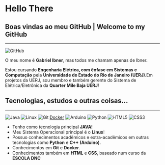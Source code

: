 # Hello There
## Boas vindas ao meu GitHub | Welcome to my GitHub
---
![GitHub](https://img.shields.io/badge/github-%23121011.svg?style=for-the-badge&logo=github&logoColor=white)

O meu nome é __Gabriel Ibner__, mas todos me chamam apenas de Ibner.

Estou cursando __Engenharia Elétrica, com ênfase em Sistemas e Computação__ pela __Universidade do Estado do Rio de Janeiro (UERJ)__.Em projetos da UERJ, sou membro e também gerente do Sistema de Elétrica/Eletrônica da __Quarter Mile Baja UERJ__!


## Tecnologias, estudos e outras coisas...
---
![Java](https://img.shields.io/badge/java-%23ED8B00.svg?style=for-the-badge&logo=java&logoColor=white) ![Linux](https://img.shields.io/badge/Linux-FCC624?style=for-the-badge&logo=linux&logoColor=black) ![Git](https://img.shields.io/badge/git-%23F05033.svg?style=for-the-badge&logo=git&logoColor=white) [Docker](https://img.shields.io/badge/docker-%230db7ed.svg?style=for-the-badge&logo=docker&logoColor=white) ![Arduino](https://img.shields.io/badge/-Arduino-00979D?style=for-the-badge&logo=Arduino&logoColor=white) ![Python](https://img.shields.io/badge/python-3670A0?style=for-the-badge&logo=python&logoColor=ffdd54) ![HTML5](https://img.shields.io/badge/html5-%23E34F26.svg?style=for-the-badge&logo=html5&logoColor=white) ![CSS3](https://img.shields.io/badge/css3-%231572B6.svg?style=for-the-badge&logo=css3&logoColor=white)

- Tenho como tecnologia principal __JAVA__!
- Meu Sistema Operacional principal é o __Linux__!
- Possuo conhecimentos acadêmicos e extra-acadêmicos em outras tecnologias como __Python__ e __C++ (Arduino)__.
- Conhecimentos em __Git__ e __Docker__.
- Conhecimentos também em __HTML__ e __CSS__, baseado num curso da __ESCOLA DNC__

